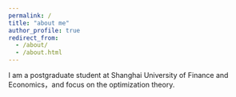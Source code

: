 ```yaml
---
permalink: /
title: "about me"
author_profile: true
redirect_from: 
  - /about/
  - /about.html
---
```


I am a postgraduate student at Shanghai University of Finance and Economics，and  focus on the optimization theory.
